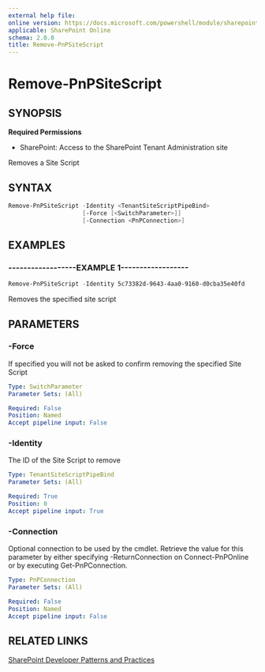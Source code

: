 ```yaml
---
external help file:
online version: https://docs.microsoft.com/powershell/module/sharepoint-pnp/remove-pnpsitescript
applicable: SharePoint Online
schema: 2.0.0
title: Remove-PnPSiteScript
---
```


# Remove-PnPSiteScript

## SYNOPSIS

**Required Permissions**

* SharePoint: Access to the SharePoint Tenant Administration site

Removes a Site Script

## SYNTAX 

```powershell
Remove-PnPSiteScript -Identity <TenantSiteScriptPipeBind>
                     [-Force [<SwitchParameter>]]
                     [-Connection <PnPConnection>]
```

## EXAMPLES

### ------------------EXAMPLE 1------------------
```powershell
Remove-PnPSiteScript -Identity 5c73382d-9643-4aa0-9160-d0cba35e40fd
```

Removes the specified site script

## PARAMETERS

### -Force
If specified you will not be asked to confirm removing the specified Site Script

```yaml
Type: SwitchParameter
Parameter Sets: (All)

Required: False
Position: Named
Accept pipeline input: False
```

### -Identity
The ID of the Site Script to remove

```yaml
Type: TenantSiteScriptPipeBind
Parameter Sets: (All)

Required: True
Position: 0
Accept pipeline input: True
```

### -Connection
Optional connection to be used by the cmdlet. Retrieve the value for this parameter by either specifying -ReturnConnection on Connect-PnPOnline or by executing Get-PnPConnection.

```yaml
Type: PnPConnection
Parameter Sets: (All)

Required: False
Position: Named
Accept pipeline input: False
```

## RELATED LINKS

[SharePoint Developer Patterns and Practices](https://aka.ms/sppnp)